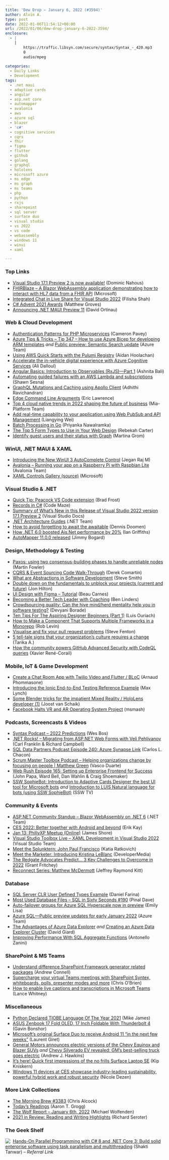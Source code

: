```yaml
---
title: 'Dew Drop – January 6, 2022 (#3594)'
author: Alvin A.
type: post
date: 2022-01-06T11:54:12+00:00
url: /2022/01/06/dew-drop-january-6-2022-3594/
enclosure:
  - |
    |
        https://traffic.libsyn.com/secure/syntax/Syntax_-_420.mp3
        0
        audio/mpeg
        
categories:
  - Daily Links
  - Development
tags:
  - .net maui
  - adaptive cards
  - angular
  - asp.net core
  - automapper
  - avalonia
  - aws
  - azure sql
  - blazor
  - 'c#'
  - cognitive services
  - cqrs
  - fhir
  - figma
  - flutter
  - github
  - golang
  - graphql
  - hololens
  - microsoft azure
  - ms edge
  - ms graph
  - ms teams
  - php
  - python
  - rxjs
  - sharepoint
  - sql server
  - surface duo
  - visual studio
  - vs 2022
  - vs code
  - webassembly
  - windows 11
  - winui
  - xaml

---
```

### <a name="top"></a>Top Links

  * <a href="https://devblogs.microsoft.com/visualstudio/visual-studio-17-1-preview-2-is-now-available/?WT.mc_id=DOP-MVP-4025064" target="_blank" rel="noopener">Visual Studio 17.1 Preview 2 is now available!</a> (Dominic Nahous)
  * <a href="https://github.com/microsoft/fhirblaze" target="_blank" rel="noopener">FHIRBlaze &#8211; A Blazor WebAssembly application demonstrating how to interact with HL7 data from a FHIR API</a> (Microsoft)
  * <a href="https://devblogs.microsoft.com/visualstudio/integrated-chat-in-live-share-for-visual-studio-2022/?WT.mc_id=DOP-MVP-4025064" target="_blank" rel="noopener">Integrated Chat in Live Share for Visual Studio 2022</a> (Filisha Shah)
  * <a href="https://crosscuttingconcerns.com/C-Advent-2021-Awards" target="_blank" rel="noopener">C# Advent 2021 Awards</a> (Matthew Groves)
  * <a href="https://devblogs.microsoft.com/dotnet/announcing-dotnet-maui-preview-11/?WT.mc_id=DOP-MVP-4025064" target="_blank" rel="noopener">Announcing .NET MAUI Preview 11</a> (David Ortinau)



### <a name="web"></a>Web & Cloud Development

  * <a href="https://developer.okta.com/blog/2022/01/05/auth-patterns-php-microservices" target="_blank" rel="noopener">Authentication Patterns for PHP Microservices</a> (Cameron Pavey)
  * <a href="https://microsoft.github.io/AzureTipsAndTricks/blog/tip347.html" target="_blank" rel="noopener">Azure Tips & Tricks &#8211; Tip 347 &#8211; How to use Azure Bicep for developing ARM templates</a> _and_ <a href="https://azure.microsoft.com/en-us/updates/semantic-search-public-preview-update/?WT.mc_id=DOP-MVP-4025064" target="_blank" rel="noopener">Public preview: Semantic Search update</a> (Azure Team)
  * <a href="https://www.pulumi.com/blog/aws-quickstart-registry/" target="_blank" rel="noopener">Using AWS Quick Starts with the Pulumi Registry</a> (Aidan Hoolachan)
  * <a href="https://azure.microsoft.com/blog/accelerate-the-invehicle-digital-experience-with-azure-cognitive-services/?WT.mc_id=DOP-MVP-4025064" target="_blank" rel="noopener">Accelerate the in-vehicle digital experience with Azure Cognitive Services</a> (Ali Dalloul)
  * <a href="https://www.telerik.com/blogs/angular-basics-introduction-observables-rxjs-part-1" target="_blank" rel="noopener">Angular Basics: Introduction to Observables (RxJS)—Part 1</a> (Ashnita Bali)
  * <a href="https://octopus.com/blog/automate-guided-failure-with-lambda" target="_blank" rel="noopener">Automating guided failures with an AWS Lambda and subscriptions</a> (Shawn Sesna)
  * <a href="https://adhithiravi.medium.com/graphql-mutations-and-caching-using-apollo-client-46294d3350ab?source=rss-d557f5db78e7------2" target="_blank" rel="noopener">GraphQL Mutations and Caching using Apollo Client</a> (Adhithi Ravichandran)
  * <a href="https://textslashplain.com/2022/01/05/edge-command-line-arguments/" target="_blank" rel="noopener">Edge Command Line Arguments</a> (Eric Lawrence)
  * <a href="https://www.cncf.io/blog/2022/01/05/top-4-cloud-native-trends-in-2022-shaping-the-future-of-business/" target="_blank" rel="noopener">Top 4 cloud native trends in 2022 shaping the future of business</a> (Mia-Platform Team)
  * <a href="https://dev.to/azure/add-real-time-capability-to-your-application-using-web-pubsub-and-api-management-268j" target="_blank" rel="noopener">Add real-time capability to your application using Web PubSub and API Management</a> (Liangying Wei)
  * <a href="https://dzone.com/articles/batch-processing-in-go" target="_blank" rel="noopener">Batch Processing in Go</a> (Priyanka Nawalramka)
  * <a href="https://www.webdesignerdepot.com/2022/01/the-top-5-form-types-to-use-in-your-web-design/" target="_blank" rel="noopener">The Top 5 Form Types to Use in Your Web Design</a> (Rebekah Carter)
  * <a href="https://blog.atwork.at/post/Identify-guest-users-with-Graph" target="_blank" rel="noopener">Identify guest users and their status with Graph</a> (Martina Grom)



### <a name="silverlight"></a>WinUI, .NET MAUI & XAML

  * <a href="https://www.syncfusion.com/blogs/post/introducing-the-new-winui-3-autocomplete-control.aspx" target="_blank" rel="noopener">Introducing the New WinUI 3 AutoComplete Control</a> (Jegan Raj M)
  * <a href="https://docs.avaloniaui.net/guides/deep-dives/running-on-raspbian-lite-via-drm" target="_blank" rel="noopener">Avalonia &#8211; Running your app on a Raspberry Pi with Raspbian Lite</a> (Avalonia Team)
  * <a href="https://github.com/Microsoft/Xaml-Controls-Gallery/" target="_blank" rel="noopener">XAML Controls Gallery (source)</a> (Microsoft)



### <a name="dotnet"></a>Visual Studio & .NET

  * <a href="https://bradfrost.com/blog/post/quick-tip-peacock-vs-code-extension/" target="_blank" rel="noopener">Quick Tip: Peacock VS Code extension</a> (Brad Frost)
  * <a href="https://code-maze.com/csharp-records/" target="_blank" rel="noopener">Records in C#</a> (Code Maze)
  * <a href="https://docs.microsoft.com/en-us/visualstudio/releases/2022/release-notes-preview#1710-pre20--visual-studio-2022-version-171-preview-2-newreleasebutton" target="_blank" rel="noopener">Summary of What&#8217;s New in this Release of Visual Studio 2022 version 17.1 Preview 2</a> (Visual Studio Docs)
  * <a href="https://dotnet.microsoft.com/en-us/learn/dotnet/architecture-guides" target="_blank" rel="noopener">.NET Architecture Guides</a> (.NET Team)
  * <a href="https://www.continuousimprover.com/2022/01/awaiting-the-awaitable.html" target="_blank" rel="noopener">How to avoid forgetting to await the awaitable</a> (Dennis Doomen)
  * <a href="https://endjin.com/blog/2022/01/how-dotnet-6-boosted-ais-dotnet-performance-by-20-percent-for-free.html" target="_blank" rel="noopener">How .NET 6.0 boosted Ais.Net performance by 20%</a> (Ian Griffiths)
  * <a href="https://jimmybogard.com/automapper-11-0-0-released/" target="_blank" rel="noopener">AutoMapper 11.0.0 released</a> (Jimmy Bogard)



### <a name="design"></a>Design, Methodology & Testing

  * <a href="https://martinfowler.com/articles/patterns-of-distributed-systems/paxos.html" target="_blank" rel="noopener">Paxos: using two consensus-building phases to handle unreliable nodes</a> (Martin Fowler)
  * <a href="https://codeopinion.com/cqrs-event-sourcing-code-walk-through/" target="_blank" rel="noopener">CQRS & Event Sourcing Code Walk-Through</a> (Derek Comartin)
  * <a href="https://ardalis.com/what-are-abstractions-in-software-development/" target="_blank" rel="noopener">What are Abstractions in Software Development</a> (Steve Smith)
  * <a href="https://jonhilton.net/development-fundamentals/" target="_blank" rel="noopener">Double down on the fundamentals to unblock your projects (current and future)</a> (Jon Hilton)
  * <a href="https://www.freecodecamp.org/news/ui-design-with-figma-tutorial/" target="_blank" rel="noopener">UI Design with Figma &#8211; Tutorial</a> (Beau Carnes)
  * <a href="https://www.infoq.com/news/2022/01/better-tech-leader-coaching/?utm_campaign=infoq_content&utm_source=infoq&utm_medium=feed&utm_term=global" target="_blank" rel="noopener">Becoming a Better Tech Leader with Coaching</a> (Ben Linders)
  * <a href="https://www.red-gate.com/simple-talk/devops/testing/crowdsourcing-quality-can-the-hive-mind-herd-mentality-help-you-in-software-testing/" target="_blank" rel="noopener">Crowdsourcing quality: Can the hive mind/herd mentality help you in software testing?</a> (Devyani Borade)
  * <a href="https://smashingmagazine.com/2022/01/ten-tips-aspiring-designer-beginners-part1/" target="_blank" rel="noopener">Ten Tips For The Aspiring Designer Beginners (Part 1)</a> (Luis Ouriach)
  * <a href="https://css-tricks.com/make-a-component-multiple-frameworks-in-a-monorepo/" target="_blank" rel="noopener">How to Make a Component That Supports Multiple Frameworks in a Monorepo</a> (Rob Levin)
  * <a href="https://www.stevefenton.co.uk/2022/01/visualise-and-fix-your-pull-request-problems/" target="_blank" rel="noopener">Visualise and fix your pull request problems</a> (Steve Fenton)
  * <a href="https://www.zoho.com/blog/people/5-tell-tale-signs-that-your-organizations-culture-requires-a-change.html" target="_blank" rel="noopener">5 tell-tale signs that your organization’s culture requires a change</a> (Tarika A.)
  * <a href="https://github.blog/2022-01-05-how-the-community-powers-github-advanced-security-with-codeql-queries/" target="_blank" rel="noopener">How the community powers GitHub Advanced Security with CodeQL queries</a> (Xavier René-Corail)



### <a name="mobile"></a>Mobile, IoT & Game Development

  * <a href="https://www.twilio.com/blog/create-chat-room-app-twilio-video-flutter-bloc" target="_blank" rel="noopener">Create a Chat Room App with Twilio Video and Flutter / BLoC</a> (Arnaud Phommasone)
  * <a href="https://ionicframework.com/blog/introducing-the-ionic-end-to-end-testing-reference-example/" target="_blank" rel="noopener">Introducing the Ionic End-to-End Testing Reference Example</a> (Max Lynch)
  * <a href="https://localjoost.github.io/Some-Blender-tricks-for-the-impatient-Mixed-Reality-HoloLens-developer-(1)/" target="_blank" rel="noopener">Some Blender tricks for the impatient Mixed Reality / HoloLens developer (1)</a> (Joost van Schaik)
  * <a href="https://tech.slashdot.org/story/22/01/05/1720254/facebook-halts-vr-and-ar-operating-system-project?utm_source=rss1.0mainlinkanon&utm_medium=feed" target="_blank" rel="noopener">Facebook Halts VR and AR Operating System Project</a> (msmash)



### <a name="podcasts"></a>Podcasts, Screencasts & Videos

  * <a href="https://traffic.libsyn.com/secure/syntax/Syntax_-_420.mp3" target="_blank" rel="noopener">Syntax Podcast &#8211; 2022 Predictions</a> (Wes Bos)
  * <a href="http://www.dotnetrocks.com/default.aspx?ShowNum=1774" target="_blank" rel="noopener">.NET Rocks! &#8211; Migrating from ASP.NET Web Forms with Veli Pehlivanov</a> (Carl Franklin & Richard Campbell)
  * <a href="https://sqldatapartners.com/2022/01/05/episode-240-azure-synapse-link/" target="_blank" rel="noopener">SQL Data Partners Podcast Episode 240: Azure Synapse Link</a> (Carlos L. Chacon)
  * <a href="https://scrummastertoolbox.libsyn.com/helping-organizations-change-by-focusing-on-people-matthew-green" target="_blank" rel="noopener">Scrum Master Toolbox Podcast &#8211; Helping organizations change by focusing on people | Matthew Green</a> (Vasco Duarte)
  * <a href="https://www.webrush.io/episodes/episode-165-setting-up-enterprise-frontend-for-success" target="_blank" rel="noopener">Web Rush Episode 165: Setting up Enterprise Frontend for Success</a> (John Papa, Ward Bell, Dan Wahlin & Craig Shoemaker)
  * <a href="http://www.youtube.com/watch?v=4uPcwP4sZpY" target="_blank" rel="noopener">SSW SophieBot: Introduction to Adaptive Cards Designer the best UI tool for Microsoft bots</a> _and_ <a href="http://www.youtube.com/watch?v=C7RKx3mJyxI" target="_blank" rel="noopener">Introduction to LUIS Natural language for bots (using SSW SophieBot)</a> (SSW TV)



### <a name="events"></a>Community & Events

  * <a href="http://www.youtube.com/watch?v=8gwSU3oaMV8" target="_blank" rel="noopener">ASP.NET Community Standup &#8211; Blazor WebAssembly on .NET 6</a> (.NET Team)
  * <a href="https://blog.google/products/android/ces2022-bettertogether/" target="_blank" rel="noopener">CES 2022: Better together with Android and beyond</a> (Erik Kay)
  * <a href="https://www.jamesshore.com/v2/calendar/2022-01-13" target="_blank" rel="noopener">Jan 13: PhillyXP Meetup (Online)</a> (James Shore)
  * <a href="http://www.youtube.com/watch?v=NrOd-pP43-I" target="_blank" rel="noopener">Visual Studio Toolbox Live &#8211; XAML Development in Visual Studio 2022</a> (Visual Studio Team)
  * <a href="https://www.splunk.com/en_us/blog/splunklife/meet-the-splunktern-john-paul-francisco.html" target="_blank" rel="noopener">Meet the Splunktern: John Paul Francisco</a> (Katia Ratkovich)
  * <a href="https://developermedia.com/developer-marketing-best-practices-kristina-leblanc/" target="_blank" rel="noopener">Meet the Marketer: Introducing Kristina LeBlanc</a> (DeveloperMedia)
  * <a href="https://www.red-gate.com/blog/the-redgate-advocates-predict-3-key-challenges-to-overcome-in-2022" target="_blank" rel="noopener">The Redgate Advocates Predict… 3 Key Challenges to Overcome in 2022</a> (Grant Fritchey)
  * <a href="https://techcommunity.microsoft.com/t5/microsoft-mvp-award-program-blog/reconnect-series-matthew-mcdermott/ba-p/3051767?WT.mc_id=DOP-MVP-4025064" target="_blank" rel="noopener">Reconnect Series: Matthew McDermott</a> (Jeffrey Raymond Kitt)



### <a name="sql"></a>Database

  * <a href="https://www.mssqltips.com/sqlservertip/7095/sql-server-clr-user-defined-types/" target="_blank" rel="noopener">SQL Server CLR User Defined Types Example</a> (Daniel Farina)
  * <a href="https://blog.sqlauthority.com/2022/01/06/most-used-database-files-sql-in-sixty-seconds-190/?utm_source=rss&utm_medium=rss&utm_campaign=most-used-database-files-sql-in-sixty-seconds-190" target="_blank" rel="noopener">Most Used Database Files – SQL in Sixty Seconds #190</a> (Pinal Dave)
  * <a href="https://techcommunity.microsoft.com/t5/azure-sql-blog/auto-failover-groups-for-azure-sql-hyperscale-now-in-preview/ba-p/3052119?WT.mc_id=DOP-MVP-4025064" target="_blank" rel="noopener">Auto-failover groups for Azure SQL Hyperscale now in preview</a> (Emily Lisa)
  * <a href="https://azure.microsoft.com/en-us/updates/azure-sql-public-preview-updates-for-early-january-2022/?WT.mc_id=DOP-MVP-4025064" target="_blank" rel="noopener">Azure SQL—Public preview updates for early January 2022</a> (Azure Team)
  * <a href="https://davidgiard.com/the-advantages-of-azure-data-explorer" target="_blank" rel="noopener">The Advantages of Azure Data Explorer</a> _and_ <a href="https://davidgiard.com/creating-an-azure-data-explorer-cluster" target="_blank" rel="noopener">Creating an Azure Data Explorer Cluster</a> (David Giard)
  * <a href="https://dzone.com/articles/improving-performance-with-sql-aggregate-functions" target="_blank" rel="noopener">Improving Performance With SQL Aggregate Functions</a> (Antonello Zanini)



### <a name="sp"></a>SharePoint & MS Teams

  * <a href="https://www.andrewconnell.com/blog/understand-difference-sharepoint-framework-generator-library-packages/" target="_blank" rel="noopener">Understand difference SharePoint Framework generator related packages</a> (Andrew Connell)
  * <a href="http://www.sharepointnutsandbolts.com/2022/01/supercharge-teams-meetings-whiteboard-polls-syntex.html" target="_blank" rel="noopener">Supercharge your virtual Teams meetings with SharePoint Syntex, whiteboards, polls, presenter modes and more</a> (Chris O&#8217;Brien)
  * <a href="https://www.techrepublic.com/article/how-to-enable-live-captions-and-transcriptions-in-microsoft-teams/#ftag=RSS56d97e7" target="_blank" rel="noopener">How to enable live captions and transcriptions in Microsoft Teams</a> (Lance Whitney)



### <a name="misc"></a>Miscellaneous

  * <a href="http://www.i-programmer.info/news/98-languages/15122-python-declared-tiobe-language-of-the-year-2021.html" target="_blank" rel="noopener">Python Declared TIOBE Language Of The Year 2021</a> (Mike James)
  * <a href="https://www.anandtech.com/show/17160/ces-2022-asus-zenbook-17-fold-oled-17-inch-foldable-with-thunderbolt-4" target="_blank" rel="noopener">ASUS Zenbook 17 Fold OLED, 17 Inch Foldable With Thunderbolt 4</a> (Gavin Bonshor)
  * <a href="https://www.onmsft.com/news/microsofts-original-surface-duo-to-receive-android-11-in-the-next-few-weeks" target="_blank" rel="noopener">Microsoft&#8217;s original Surface Duo to receive Android 11 &#8220;in the next few weeks”</a> (Laurent Giret)
  * <a href="https://www.theverge.com/2022/1/5/22868410/gm-chevy-equinox-blazer-ev-announced-ces" target="_blank" rel="noopener">General Motors announces electric versions of the Chevy Equinox and Blazer SUVs</a> _and_ <a href="https://www.theverge.com/2022/1/5/22863648/chevy-silverado-electric-truck-specs-price" target="_blank" rel="noopener">Chevy Silverado EV revealed: GM’s best-selling truck goes electric</a> (Andrew J. Hawkins)
  * <a href="https://www.onmsft.com/news/surface-laptop-se-hands-on-review-unboxing" target="_blank" rel="noopener">It&#8217;s here! Quick first impressions of the no frills Surface Laptop SE</a> (Kip Kniskern)
  * <a href="https://blogs.windows.com/windowsexperience/2022/01/05/windows-11-devices-at-ces-showcase-industry-leading-sustainability-powerful-hybrid-work-and-robust-security/?WT.mc_id=WD-MVP-4025064" target="_blank" rel="noopener">Windows 11 devices at CES showcase industry-leading sustainability, powerful hybrid work and robust security</a> (Nicole Dezen)



### <a name="links"></a>More Link Collections

  * <a href="https://blog.cwa.me.uk/2022/01/06/the-morning-brew-3383/" target="_blank" rel="noopener">The Morning Brew #3383</a> (Chris Alcock)
  * <a href="https://aarontgrogg.com/blog/2022/01/05/todays-readings-362/" target="_blank" rel="noopener">Today’s Readings</a> (Aaron T. Grogg)
  * <a href="https://michael-wolfenden.github.io/2022/01/06/january-6th-2022/" target="_blank" rel="noopener">The Wolf Report &#8211; January 6th, 2022</a> (Michael Wolfenden)
  * <a href="https://seroter.com/2022/01/05/2021-in-review-reading-and-writing-highlights/" target="_blank" rel="noopener">2021 in Review: Reading and Writing Highlights</a> (Richard Seroter)



### <a name="shelf"></a>The Geek Shelf

<a href="https://www.amazon.com/dp/178913241X/?tag=amavin-20" target="_blank" rel="noopener"><img decoding="async" align="left" style="margin: 0px 4px 0px 0px; border: 0px currentcolor; border-image: none; float: left; display: inline; background-image: none;" src="https://m.media-amazon.com/images/I/51FUqwCn9vL._SS135_.jpg" border="0" /></a>&nbsp;<a href="https://www.amazon.com/dp/178913241X/?tag=amavin-20" target="_blank" rel="noopener">Hands-On Parallel Programming with C# 8 and .NET Core 3: Build solid enterprise software using task parallelism and multithreading</a> (Shakti Tanwar) _&#8211; Referral Link_